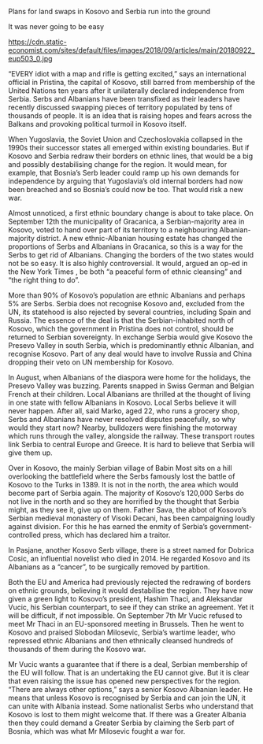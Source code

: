 Plans for land swaps in Kosovo and Serbia run into the ground

It was never going to be easy

https://cdn.static-economist.com/sites/default/files/images/2018/09/articles/main/20180922_eup503_0.jpg

“EVERY idiot with a map and rifle is getting excited,” says an international official in Pristina, the capital of Kosovo, still barred from membership of the United Nations ten years after it unilaterally declared independence from Serbia. Serbs and Albanians have been transfixed as their leaders have recently discussed swapping pieces of territory populated by tens of thousands of people. It is an idea that is raising hopes and fears across the Balkans and provoking political turmoil in Kosovo itself.

When Yugoslavia, the Soviet Union and Czechoslovakia collapsed in the 1990s their successor states all emerged within existing boundaries. But if Kosovo and Serbia redraw their borders on ethnic lines, that would be a big and possibly destabilising change for the region. It would mean, for example, that Bosnia’s Serb leader could ramp up his own demands for independence by arguing that Yugoslavia’s old internal borders had now been breached and so Bosnia’s could now be too. That would risk a new war.

Almost unnoticed, a first ethnic boundary change is about to take place. On September 12th the municipality of Gracanica, a Serbian-majority area in Kosovo, voted to hand over part of its territory to a neighbouring Albanian-majority district. A new ethnic-Albanian housing estate has changed the proportions of Serbs and Albanians in Gracanica, so this is a way for the Serbs to get rid of Albanians. Changing the borders of the two states would not be so easy. It is also highly controversial. It would, argued an op-ed in the  New York Times , be both “a peaceful form of ethnic cleansing” and “the right thing to do”.

More than 90% of Kosovo’s population are ethnic Albanians and perhaps 5% are Serbs. Serbia does not recognise Kosovo and, excluded from the UN, its statehood is also rejected by several countries, including Spain and Russia. The essence of the deal is that the Serbian-inhabited north of Kosovo, which the government in Pristina does not control, should be returned to Serbian sovereignty. In exchange Serbia would give Kosovo the Presevo Valley in south Serbia, which is predominantly ethnic Albanian, and recognise Kosovo. Part of any deal would have to involve Russia and China dropping their veto on UN membership for Kosovo.

In August, when Albanians of the diaspora were home for the holidays, the Presevo Valley was buzzing. Parents snapped in Swiss German and Belgian French at their children. Local Albanians are thrilled at the thought of living in one state with fellow Albanians in Kosovo. Local Serbs believe it will never happen. After all, said Marko, aged 22, who runs a grocery shop, Serbs and Albanians have never resolved disputes peacefully, so why would they start now? Nearby, bulldozers were finishing the motorway which runs through the valley, alongside the railway. These transport routes link Serbia to central Europe and Greece. It is hard to believe that Serbia will give them up.

Over in Kosovo, the mainly Serbian village of Babin Most sits on a hill overlooking the battlefield where the Serbs famously lost the battle of Kosovo to the Turks in 1389. It is not in the north, the area which would become part of Serbia again. The majority of Kosovo’s 120,000 Serbs do not live in the north and so they are horrified by the thought that Serbia might, as they see it, give up on them. Father Sava, the abbot of Kosovo’s Serbian medieval monastery of Visoki Decani, has been campaigning loudly against division. For this he has earned the enmity of Serbia’s government-controlled press, which has declared him a traitor.

In Pasjane, another Kosovo Serb village, there is a street named for Dobrica Cosic, an influential novelist who died in 2014. He regarded Kosovo and its Albanians as a “cancer”, to be surgically removed by partition.

Both the EU and America had previously rejected the redrawing of borders on ethnic grounds, believing it would destabilise the region. They have now given a green light to Kosovo’s president, Hashim Thaci, and Aleksandar Vucic, his Serbian counterpart, to see if they can strike an agreement. Yet it will be difficult, if not impossible. On September 7th Mr Vucic refused to meet Mr Thaci in an EU-sponsored meeting in Brussels. Then he went to Kosovo and praised Slobodan Milosevic, Serbia’s wartime leader, who repressed ethnic Albanians and then ethnically cleansed hundreds of thousands of them during the Kosovo war.

Mr Vucic wants a guarantee that if there is a deal, Serbian membership of the EU will follow. That is an undertaking the EU cannot give. But it is clear that even raising the issue has opened new perspectives for the region. “There are always other options,” says a senior Kosovo Albanian leader. He means that unless Kosovo is recognised by Serbia and can join the UN, it can unite with Albania instead. Some nationalist Serbs who understand that Kosovo is lost to them might welcome that. If there was a Greater Albania then they could demand a Greater Serbia by claiming the Serb part of Bosnia, which was what Mr Milosevic fought a war for.  